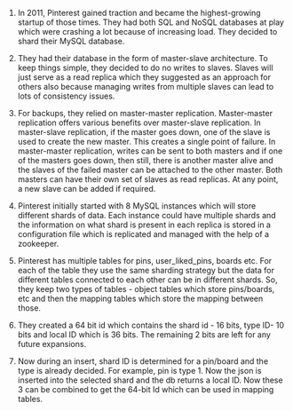 1. In 2011, Pinterest gained traction and became the highest-growing startup of those times. 
   They had both SQL and NoSQL databases at play which were crashing a lot because of increasing load. They decided to shard their MySQL database.

2. They had their database in the form of master-slave architecture. To keep things simple, they decided to do no writes to slaves. 
   Slaves will just serve as a read replica which they suggested as an approach for others also because managing writes from multiple slaves can lead to lots of consistency issues. 

3. For backups, they relied on master-master replication. Master-master replication offers various benefits over master-slave replication. 
   In master-slave replication, if the master goes down, one of the slave is used to create the new master. This creates a single point of failure. 
   In master-master replication, writes can be sent to both masters and if one of the masters goes down, then still, there is another master alive and 
   the slaves of the failed master can be attached to the other master. Both masters can have their own set of slaves as read replicas. At any point, a new slave can be added if required.

4. Pinterest initially started with 8 MySQL instances which will store different shards of data. Each instance could have multiple shards and the information on 
   what shard is present in each replica is stored in a configuration file which is replicated and managed with the help of a zookeeper.

5. Pinterest has multiple tables for pins, user_liked_pins, boards etc. For each of the table they use the same sharding strategy but the data for different tables 
   connected to each other can be in different shards. So, they keep two types of tables - object tables which store pins/boards, etc and then the mapping tables which 
   store the mapping between those.

6. They created a 64 bit id which contains the shard id - 16 bits, type ID- 10 bits and local ID which is 36 bits. The remaining 2 bits are left for any future expansions.

7. Now during an insert, shard ID is determined for a pin/board and the type is already decided. For example, pin is type 1. Now the json is inserted into the selected shard and 
   the db returns a local ID. Now these 3 can be combined to get the 64-bit Id which can be used in mapping tables.
